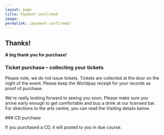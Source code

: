 ```yaml
---
layout: page
title: Payment confirmed
image:
permalink: /payment-confirmed/
---
```


## Thanks!

**A big thank you for purchase!**

### Ticket purchase – collecting your tickets

Please note, we do not issue tickets. Tickets are collected at the door on the night of the event. Please keep the Worldpay receipt for your records as proof of purchase.

We're really looking forward to seeing you soon. Please make sure you arrive early enough to get comfortable and buy a drink at our licensed bar. For directions to the arts centre, you can read the Visiting details below.

### CD purchase

If you purchased a CD, it will posted to you in due course.
